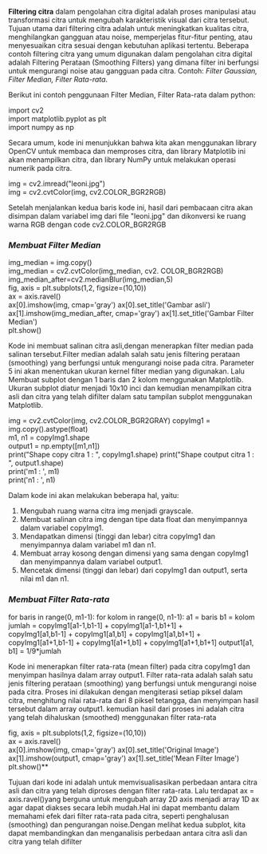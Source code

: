**Filtering citra** dalam pengolahan citra digital adalah proses manipulasi atau transformasi citra untuk mengubah karakteristik visual dari citra tersebut. Tujuan utama dari filtering citra adalah untuk meningkatkan kualitas citra, menghilangkan gangguan atau noise, memperjelas fitur-fitur penting, atau menyesuaikan citra sesuai dengan kebutuhan aplikasi tertentu. Beberapa contoh filtering citra yang umum digunakan dalam pengolahan citra digital adalah Filtering Perataan (Smoothing Filters) yang dimana filter ini berfungsi untuk mengurangi noise atau gangguan pada citra.
Contoh: *Filter Gaussian, Filter Median, Filter Rata-rata*.

Berikut ini contoh penggunaan Filter Median, Filter Rata-rata dalam python:

import cv2  
import matplotlib.pyplot as plt  
import numpy as np

Secara umum, kode ini menunjukkan bahwa kita akan menggunakan library OpenCV untuk membaca dan memproses citra, dan library Matplotlib ini akan menampilkan citra, dan library NumPy untuk melakukan operasi numerik pada citra.

img = cv2.imread("leoni.jpg")  
img = cv2.cvtColor(img, cv2.COLOR_BGR2RGB)

Setelah menjalankan kedua baris kode ini, hasil dari pembacaan citra akan disimpan dalam variabel img dari file "leoni.jpg" dan dikonversi ke ruang warna RGB dengan code cv2.COLOR_BGR2RGB

### *Membuat Filter Median*
img_median = img.copy()  
img_median = cv2.cvtColor(img_median, cv2. COLOR_BGR2RGB)  
img_median_after=cv2.medianBlur(img_median,5)  
fig, axis = plt.subplots(1,2, figsize=(10,10))  
ax = axis.ravel()  
ax[0].imshow(img, cmap='gray')
ax[0].set_title('Gambar asli')
ax[1].imshow(img_median_after, cmap='gray')
ax[1].set_title('Gambar Filter Median')  
plt.show()

Kode ini membuat salinan citra asli,dengan  menerapkan filter median pada salinan tersebut.Filter median adalah salah satu jenis filtering perataan (smoothing) yang berfungsi untuk mengurangi noise pada citra. Parameter 5 ini  akan menentukan ukuran kernel filter median yang digunakan. Lalu Membuat subplot dengan 1 baris dan 2 kolom menggunakan Matplotlib.
Ukuran subplot diatur menjadi 10x10 inci dan kemudian menampilkan citra asli dan citra yang telah difilter dalam satu tampilan subplot menggunakan Matplotlib.

img = cv2.cvtColor(img, cv2.COLOR_BGR2GRAY)
copyImg1 = img.copy().astype(float)  
m1, n1 = copyImg1.shape  
output1 = np.empty([m1,n1])  
print("Shape copy citra 1    : ", copyImg1.shape)
print("Shape coutput citra 1 : ", output1.shape)  
print('m1 : ', m1)  
print('n1 : ', n1)

Dalam kode ini akan melakukan beberapa hal, yaitu:
1. Mengubah ruang warna citra img menjadi grayscale.
2. Membuat salinan citra img dengan tipe data float dan menyimpannya dalam variabel copyImg1. 
3. Mendapatkan dimensi (tinggi dan lebar) citra copyImg1 dan menyimpannya dalam variabel m1 dan n1.
4. Membuat array kosong dengan dimensi yang sama dengan copyImg1 dan menyimpannya dalam variabel output1.
5. Mencetak dimensi (tinggi dan lebar) dari copyImg1 dan output1, serta nilai m1 dan n1.

### *Membuat Filter Rata-rata*
for baris in range(0, m1-1):
    for kolom in range(0, n1-1):
        a1 = baris
        b1 = kolom 
        jumlah = copyImg1[a1-1,b1-1] + copyImg1[a1-1,b1+1] +\
        copyImg1[a1,b1-1] + copyImg1[a1,b1] + copyImg1[a1,b1+1] +\
        copyImg1[a1+1,b1-1] + copyImg1[a1+1,b1] + copyImg1[a1+1,b1+1]
        output1[a1, b1] = 1/9*jumlah

Kode ini menerapkan filter rata-rata (mean filter) pada citra copyImg1 dan menyimpan hasilnya dalam array output1. Filter rata-rata adalah salah satu jenis filtering perataan (smoothing) yang berfungsi untuk mengurangi noise pada citra. Proses ini dilakukan dengan mengiterasi setiap piksel dalam citra, menghitung nilai rata-rata dari 8 piksel tetangga, dan menyimpan hasil tersebut dalam array output1. kemudian hasil dari proses ini adalah citra yang telah dihaluskan (smoothed) menggunakan filter rata-rata

  fig, axis = plt.subplots(1,2, figsize=(10,10))  
  ax = axis.ravel()  
  ax[0].imshow(img, cmap='gray')
  ax[0].set_title('Original Image')
  ax[1].imshow(output1, cmap='gray')
  ax[1].set_title('Mean Filter Image')
  plt.show()**

Tujuan dari kode ini adalah untuk memvisualisasikan perbedaan antara citra asli dan citra yang telah diproses dengan filter rata-rata. Lalu terdapat ax = axis.ravel()yang berguna untuk mengubah array 2D axis menjadi array 1D ax agar dapat diakses secara lebih mudah.Hal ini dapat membantu dalam memahami efek dari filter rata-rata pada citra, seperti penghalusan (smoothing) dan pengurangan noise.Dengan melihat kedua subplot, kita dapat membandingkan dan menganalisis perbedaan antara citra asli dan citra yang telah difilter
